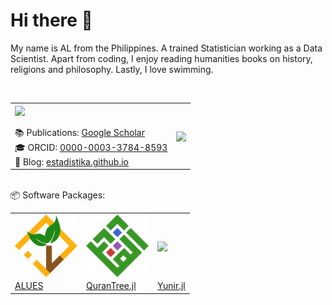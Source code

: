 # Hi there 👋

<p>My name is AL from the Philippines. A trained Statistician working as a Data Scientist. Apart from coding, I enjoy reading humanities books on history, religions and philosophy. Lastly, I love swimming.
</p>
<br/>
<table>
  <tbody>
    <tr>
      <td>
        <a href="https://github.com/alstat">
          <img align="center" src="https://github-readme-stats.vercel.app/api?username=alstat&count_private=true&show_icons=true&theme=algolia" />
        </a><br/><br/>
        📚 Publications: <a href="https://scholar.google.com/citations?user=CQq7qi0AAAAJ&hl=en&authuser=2">Google Scholar</a><br/>
        🎓 ORCID: <a href="https://orcid.org/0000-0003-3784-8593">0000-0003-3784-8593</a><br/>
        📝 Blog: <a href="https://estadistika.github.io/">estadistika.github.io</a>
      </td>
      <td>
        <a href="https://github.com/alstat">
          <img align="center" src="https://github-readme-stats.vercel.app/api/top-langs/?username=alstat&hide=jupyter%20notebook,tex&theme=algolia" />
        </a>
      </td>
    </tr>
  </tbody>
</table>
<br/>
📦 Software Packages:<br/>
<table>
  <tr>
    <td>
      <img src="https://github.com/alstat/ALUES/blob/087a34118d9da6456491ddefa69c2a7baf6c84a4/docs/logo.svg" align="center" width="100"/>
    </td>
    <td><img src="https://github.com/alstat/QuranTree.jl/blob/e15b39addbca5fe1c68fb3b1be773cb84eb83ed1/docs/src/assets/logo.png" align="center" width="100"/>
    </td>
     <td>
      <img src="https://github.com/alstat/Yunir.jl/blob/c531f3b51f3c569234b967f48617f89bd644cedb/docs/src/assets/logo.png" align="center" width="100"/>
    </td>
  </tr>  
  
  <tr>
    <td><a href="https://github.com/alstat/ALUES">ALUES</a></td>
    <td><a href="https://github.com/alstat/QuranTree.jl">QuranTree.jl</a></td>
    <td><a href="https://github.com/alstat/Yunir.jl">Yunir.jl</a></td>
  </tr>  
</table>
